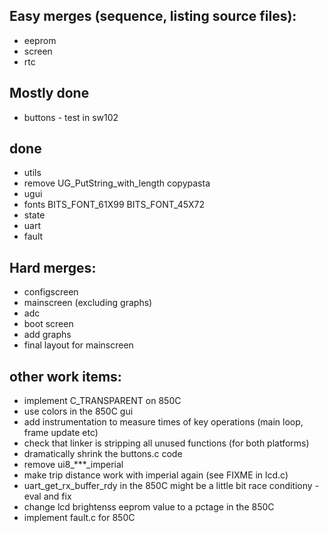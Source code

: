 ## Easy merges (sequence, listing source files):

* eeprom
* screen
* rtc

## Mostly done

* buttons - test in sw102

## done

* utils
* remove UG_PutString_with_length copypasta
* ugui
* fonts BITS_FONT_61X99 BITS_FONT_45X72
* state
* uart
* fault

## Hard merges:

* configscreen
* mainscreen (excluding graphs)
* adc
* boot screen
* add graphs
* final layout for mainscreen

## other work items:

* implement C_TRANSPARENT on 850C
* use colors in the 850C gui
* add instrumentation to measure times of key operations (main loop, frame update etc)
* check that linker is stripping all unused functions (for both platforms)
* dramatically shrink the buttons.c code
* remove ui8_***_imperial
* make trip distance work with imperial again (see FIXME in lcd.c)
* uart_get_rx_buffer_rdy in the 850C might be a little bit race conditiony - eval and fix
* change lcd brightenss eeprom value to a pctage in the 850C
* implement fault.c for 850C
